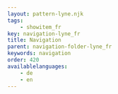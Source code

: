 ```yaml
---
layout: pattern-lyne.njk
tags: 
    - showitem_fr
key: navigation-lyne_fr
title: Navigation
parent: navigation-folder-lyne_fr
keywords: navigation
order: 420
availablelanguages: 
    - de
    - en
---
```

